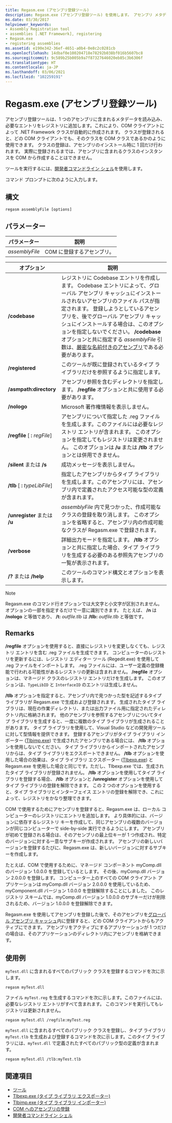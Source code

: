 ```yaml
---
title: Regasm.exe (アセンブリ登録ツール)
description: Regasm.exe (アセンブリ登録ツール) を使用します。 アセンブリ メタデータを読み取り、必要なエントリをレジストリに追加します。これにより、COM クライアントによる .NET クラスの作成が許可されます。
ms.date: 03/30/2017
helpviewer_keywords:
- Assembly Registration tool
- assemblies [.NET Framework], registering
- Regasm.exe
- registering assemblies
ms.assetid: e190e342-36ef-4651-a0b4-0e8c2c0281cb
ms.openlocfilehash: 14dbaf0e100204718e78292b038bf016b5607bc8
ms.sourcegitcommit: 9c589b25b005b9a7f87327646020eb85c3b6306f
ms.translationtype: HT
ms.contentlocale: ja-JP
ms.lasthandoff: 03/06/2021
ms.locfileid: "102259191"
---
```

# <a name="regasmexe-assembly-registration-tool"></a>Regasm.exe (アセンブリ登録ツール)

アセンブリ登録ツールは、1 つのアセンブリに含まれるメタデータを読み込み、必要なエントリをレジストリに追加します。これにより、COM クライアントによって .NET Framework クラスが自動的に作成されます。 クラスが登録されると、どの COM クライアントでも、そのクラスを COM クラスであるかのように使用できます。 クラスの登録は、アセンブリのインストール時に 1 回だけ行われます。 実際に登録されるまでは、アセンブリに含まれるクラスのインスタンスを COM から作成することはできません。

ツールを実行するには、[開発者コマンドライン シェル](/visualstudio/ide/reference/command-prompt-powershell)を使用します。

コマンド プロンプトに次のように入力します。

## <a name="syntax"></a>構文

```console
regasm assemblyFile [options]
```

## <a name="parameters"></a>パラメーター

|パラメーター|説明|
|---------------|-----------------|
|*assemblyFile*|COM に登録するアセンブリ。|

|オプション|説明|
|------------|-----------------|
|**/codebase**|レジストリに Codebase エントリを作成します。 Codebase エントリによって、グローバル アセンブリ キャッシュにインストールされないアセンブリのファイル パスが指定されます。 登録しようとしているアセンブリを、後でグローバル アセンブリ キャッシュにインストールする場合は、このオプションを指定しないでください。 **/codebase** オプションと共に指定する *assemblyFile* 引数は、[厳密な名前付きのアセンブリ](../../standard/assembly/strong-named.md)である必要があります。|
|**/registered**|このツールが既に登録されているタイプ ライブラリだけを参照するように指定します。|
|**/asmpath:directory**|アセンブリ参照を含むディレクトリを指定します。 **/regfile** オプションと共に使用する必要があります。|
|**/nologo**|Microsoft 著作権情報を表示しません。|
|**/regfile** [ **:** *regFile*]|アセンブリについて指定した .reg ファイルを生成します。このファイルには必要なレジストリ エントリが含まれます。 このオプションを指定してもレジストリは変更されません。 このオプションは **/u** または **/tlb** オプションとは併用できません。|
|**/silent** または **/s**|成功メッセージを表示しません。|
|**/tlb** [ **:** *typeLibFile*]|指定したアセンブリからタイプ ライブラリを生成します。このアセンブリには、アセンブリ内で定義されたアクセス可能な型の定義が含まれます。|
|**/unregister** または **/u**|*assemblyFile* 内で見つかった、作成可能なクラスの登録を取り消します。 このオプションを省略すると、アセンブリ内の作成可能なクラスが Regasm.exe で登録されます。|
|**/verbose**|詳細出力モードを指定します。 **/tlb** オプションと共に指定した場合、タイプ ライブラリを生成する必要のある参照先アセンブリの一覧が表示されます。|
|**/?** または **/help**|このツールのコマンド構文とオプションを表示します。|

> [!NOTE]
> Regasm.exe のコマンド行オプションでは大文字と小文字が区別されません。 オプションの一部を指定するだけで一意に識別できます。 たとえば、 **/n** は **/nologo** と等価であり、 **/t:** *outfile.tlb* は **/tlb:** *outfile.tlb* と等価です。

## <a name="remarks"></a>Remarks

**/regfile** オプションを使用すると、直接にレジストリを変更しなくても、レジストリ エントリを含む .reg ファイルを生成できます。 コンピューターのレジストリを更新するには、レジストリ エディター ツール (Regedit.exe) を使用して .reg ファイルをインポートします。 .reg ファイルには、ユーザー定義の登録機能で行われる可能性があるレジストリの更新は含まれません。 **/regfile** オプションは、マネージド クラスのレジストリ エントリだけを生成します。 このオプションは、`TypeLibID` と `InterfaceID` のエントリは生成しません。

**/tlb** オプションを指定すると、アセンブリ内で見つかった型を記述するタイプ ライブラリが Regasm.exe で生成および登録されます。 生成されたタイプ ライブラリは、現在の作業ディレクトリ、または出力ファイル用に指定されたディレクトリ内に格納されます。 他のアセンブリを参照するアセンブリについてタイプ ライブラリを生成すると、一度に複数のタイプ ライブラリが生成されることがあります。 タイプ ライブラリを使用して、Visual Studio などの開発用ツールに対して型情報を提供できます。 登録するアセンブリがタイプ ライブラリ インポーター ([Tlbimp.exe](tlbimp-exe-type-library-importer.md)) で生成されたアセンブリである場合には、 **/tlb** オプションを使用しないでください。 タイプ ライブラリからインポートされたアセンブリからは、タイプ ライブラリをエクスポートできません。 **/tlb** オプションを使用した場合の効果は、タイプ ライブラリ エクスポーター ([Tlbexp.exe](tlbexp-exe-type-library-exporter.md)) と Regasm.exe を使用した場合と同じです。ただし、Tlbexp.exe では、生成されたタイプ ライブラリが登録されません。  **/tlb** オプションを使用してタイプ ライブラリを登録する場合、 **/tlb** オプションと **/unregister** オプションを使用してタイプ ライブラリの登録を解除できます。 この 2 つのオプションを使用すると、タイプ ライブラリとインターフェイス エントリの登録を解除でき、これによって、レジストリをかなり整理できます。

COM で使用するためにアセンブリを登録すると、Regasm.exe は、ローカル コンピューターのレジストリにエントリを追加します。 より具体的には、バージョンに依存するレジストリ キーを作成して、同じアセンブリの複数のバージョンが同じコンピューターで side-by-side 実行できるようにします。 アセンブリが初めて登録される場合は、そのアセンブリの最上位キーが 1 つ作成され、特定のバージョンに対する一意なサブキーが作成されます。 アセンブリの新しいバージョンを登録するたびに、Regasm.exe は、新しいバージョンに対するサブキーを作成します。

たとえば、COM で使用するために、マネージド コンポーネント myComp.dll のバージョン 1.0.0.0 を登録しているとします。 その後、myComp.dll バージョン 2.0.0.0 を登録します。 コンピューター上のすべての COM クライアント アプリケーションは myComp.dll バージョン 2.0.0.0 を使用しているため、myComponent.dll バージョン 1.0.0.0 を登録解除することにしました。 このレジストリ スキームでは、myComp.dll バージョン 1.0.0.0 のサブキーだけが削除されるため、バージョン 1.0.0.0 を登録解除できます。

Regasm.exe を使用してアセンブリを登録した後で、そのアセンブリを[グローバル アセンブリ キャッシュ](../app-domains/gac.md)内に登録すると、どの COM クライアントからもアクティブにできます。 アセンブリをアクティブにするアプリケーションが 1 つだけの場合は、そのアプリケーションのディレクトリ内にアセンブリを格納できます。

## <a name="examples"></a>使用例

`myTest.dll` に含まれるすべてのパブリック クラスを登録するコマンドを次に示します。

```console
regasm myTest.dll
```

ファイル `myTest.reg` を生成するコマンドを次に示します。このファイルには、必要なレジストリ エントリがすべて含まれます。 このコマンドを実行してもレジストリは更新されません。

```console
regasm myTest.dll /regfile:myTest.reg
```

`myTest.dll` に含まれるすべてのパブリック クラスを登録し、タイプ ライブラリ `myTest.tlb` を生成および登録するコマンドを次に示します。このタイプ ライブラリには、`myTest.dll` で定義されたすべてのパブリック型の定義が含まれます。

```console
regasm myTest.dll /tlb:myTest.tlb
```

## <a name="see-also"></a>関連項目

- [ツール](index.md)
- [Tlbexp.exe (タイプ ライブラリ エクスポーター)](tlbexp-exe-type-library-exporter.md)
- [Tlbimp.exe (タイプ ライブラリ インポーター)](tlbimp-exe-type-library-importer.md)
- [COM へのアセンブリの登録](../interop/registering-assemblies-with-com.md)
- [開発者コマンドライン シェル](/visualstudio/ide/reference/command-prompt-powershell)
